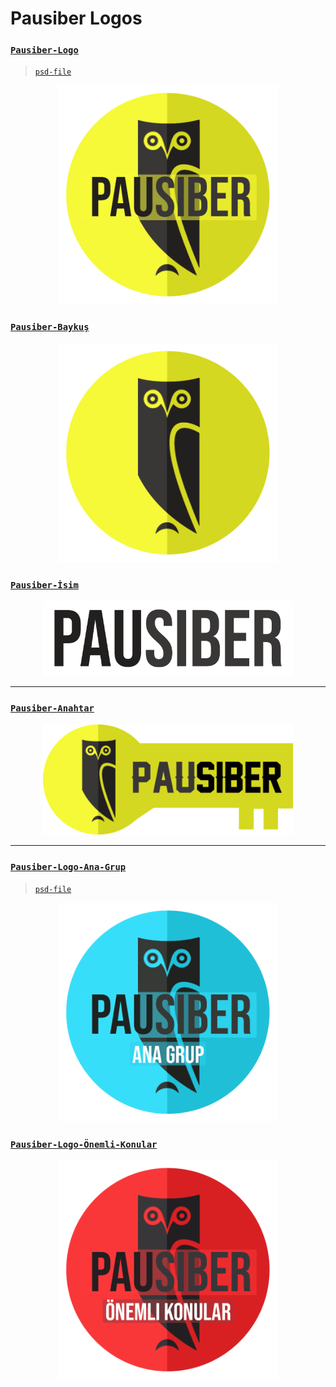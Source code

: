 # Pausiber Logos 

### [`Pausiber-Logo`](images/logos/pausiber-logo.png)

> [`psd-file`](images/logos/pausiber-logo-2019.psd)

<p align="center">
	<img alt="pausiber-logo" src="images/logos/pausiber-logo.png" width="350">
</p>

### [`Pausiber-Baykuş`](images/logos/pausiber-baykus.png)
<p align="center">
	<img alt="pausiber-baykus" src="images/logos/pausiber-baykus.png" width="350">
</p>

### [`Pausiber-İsim`](images/logos/pausiber-isim.png)
<p align="center">
	<img alt="pausiber-isim" src="images/logos/pausiber-isim.png" width="400">
</p>

---

### [`Pausiber-Anahtar`](images/logos/pausiber-key-logo.png)
<p align="center">
	<img alt="pausiber-isim" src="images/logos/pausiber-key-logo.png" width="400">
</p>

---

### [`Pausiber-Logo-Ana-Grup`](images/logos/patches/pausiber-logo-ana-grup.png)

> [`psd-file`](images/logos/patches/pausiber-logo-ana-grup.psd)

<p align="center">
	<img alt="pausiber-logo" src="images/logos/patches/pausiber-logo-ana-grup.png" width="350">
</p>

### [`Pausiber-Logo-Önemli-Konular`](images/logos/patches/pausiber-logo-onemli-konular.png)

<p align="center">
	<img alt="pausiber-logo" src="images/logos/patches/pausiber-logo-onemli-konular.png" width="350">
</p>


